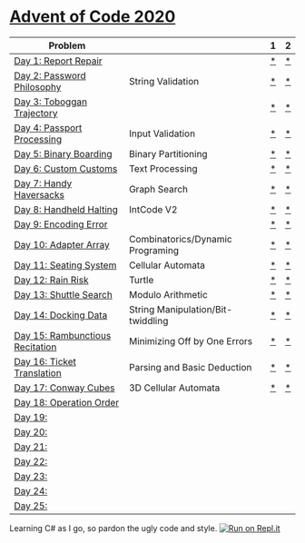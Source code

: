# [Advent of Code 2020](https://adventofcode.com/2020) 


| Problem |  | 1 | 2 |
| --- | --- | --- | ---|
| [Day 1: Report Repair](https://adventofcode.com/2020/day/1)  |  | [*](https://raw.githubusercontent.com/dnabre/advent_2020/master/aoc_01.cs)   | [*](https://raw.githubusercontent.com/dnabre/advent_2020/master/aoc_01.cs) |
| [Day 2: Password Philosophy](https://adventofcode.com/2020/day/2)  | String Validation | [*](https://raw.githubusercontent.com/dnabre/advent_2020/master/aoc_02.cs)   | [*](https://raw.githubusercontent.com/dnabre/advent_2020/master/aoc_02.cs) |
| [Day 3: Toboggan Trajectory](https://adventofcode.com/2020/day/3)  |   |[*](https://raw.githubusercontent.com/dnabre/advent_2020/master/aoc_03.cs)   | [*](https://raw.githubusercontent.com/dnabre/advent_2020/master/aoc_03.cs) |
| [Day 4: Passport Processing](https://adventofcode.com/2020/day/4)  | Input Validation  |[*](https://raw.githubusercontent.com/dnabre/advent_2020/master/aoc_04.cs)   | [*](https://raw.githubusercontent.com/dnabre/advent_2020/master/aoc_04.cs) |
| [Day 5: Binary Boarding](https://adventofcode.com/2020/day/5)  |  Binary Partitioning |[*](https://raw.githubusercontent.com/dnabre/advent_2020/master/aoc_05.cs)   | [*](https://raw.githubusercontent.com/dnabre/advent_2020/master/aoc_05.cs) |
| [Day 6: Custom Customs](https://adventofcode.com/2020/day/6)  | Text Processing  |[*](https://raw.githubusercontent.com/dnabre/advent_2020/master/aoc_06.cs)   | [*](https://raw.githubusercontent.com/dnabre/advent_2020/master/aoc_06.cs) |
| [Day 7: Handy Haversacks](https://adventofcode.com/2020/day/7)  | Graph Search  |[*](https://raw.githubusercontent.com/dnabre/advent_2020/master/aoc_07.cs)   | [*](https://raw.githubusercontent.com/dnabre/advent_2020/master/aoc_07.cs) |
| [Day 8: Handheld Halting](https://adventofcode.com/2020/day/8)  | IntCode V2  |[*](https://raw.githubusercontent.com/dnabre/advent_2020/master/aoc_08.cs)   | [*](https://raw.githubusercontent.com/dnabre/advent_2020/master/aoc_08.cs) |
| [Day 9: Encoding Error](https://adventofcode.com/2020/day/9)  |   |[*](https://raw.githubusercontent.com/dnabre/advent_2020/master/aoc_09.cs)   | [*](https://raw.githubusercontent.com/dnabre/advent_2020/master/aoc_09.cs) |
| [Day 10: Adapter Array](https://adventofcode.com/2020/day/10)  |Combinatorics/Dynamic Programing   |[* ](https://raw.githubusercontent.com/dnabre/advent_2020/master/aoc_10.cs)   | [*](https://raw.githubusercontent.com/dnabre/advent_2020/master/aoc_10.cs) |
| [Day 11: Seating System](https://adventofcode.com/2020/day/11)  |Cellular Automata  |[*](https://raw.githubusercontent.com/dnabre/advent_2020/master/aoc_11.cs)   | [*](https://raw.githubusercontent.com/dnabre/advent_2020/master/aoc_11.cs) |
| [Day 12: Rain Risk](https://adventofcode.com/2020/day/12)  | Turtle  |[*](https://raw.githubusercontent.com/dnabre/advent_2020/master/aoc_12.cs)   | [*](https://raw.githubusercontent.com/dnabre/advent_2020/master/aoc_12.cs) |
| [Day 13: Shuttle Search](https://adventofcode.com/2020/day/13)  |  Modulo Arithmetic |[* ](https://raw.githubusercontent.com/dnabre/advent_2020/master/aoc_13.cs)   | [*](https://raw.githubusercontent.com/dnabre/advent_2020/master/aoc_13.cs) |
| [Day 14: Docking Data](https://adventofcode.com/2020/day/14)  | String Manipulation/Bit-twiddling  |[*](https://raw.githubusercontent.com/dnabre/advent_2020/master/aoc_14.cs)   | [*](https://raw.githubusercontent.com/dnabre/advent_2020/master/aoc_14.cs) |
| [Day 15: Rambunctious Recitation](https://adventofcode.com/2020/day/15)  | Minimizing Off by One Errors  |[*](https://raw.githubusercontent.com/dnabre/advent_2020/master/aoc_15.cs)   | [*](https://raw.githubusercontent.com/dnabre/advent_2020/master/aoc_15.cs) |
| [Day 16: Ticket Translation](https://adventofcode.com/2020/day/16)  | Parsing and Basic Deduction  |[*](https://raw.githubusercontent.com/dnabre/advent_2020/master/aoc_16.cs)   | [*](https://raw.githubusercontent.com/dnabre/advent_2020/master/aoc_16.cs) |
| [Day 17: Conway Cubes](https://adventofcode.com/2020/day/17)  |3D Cellular Automata     |[*](https://raw.githubusercontent.com/dnabre/advent_2020/master/aoc_17.cs)   | [*](https://raw.githubusercontent.com/dnabre/advent_2020/master/aoc_17.cs) |
| [Day 18: Operation Order](https://adventofcode.com/2020/day/18)  |   |[ ](https://raw.githubusercontent.com/dnabre/advent_2020/master/aoc_18.cs)   | [ ](https://raw.githubusercontent.com/dnabre/advent_2020/master/aoc_18.cs) |
| [Day 19:](https://adventofcode.com/2020/day/19)  |   |[ ](https://raw.githubusercontent.com/dnabre/advent_2020/master/aoc_19.cs)   | [ ](https://raw.githubusercontent.com/dnabre/advent_2020/master/aoc_19.cs) |
| [Day 20:](https://adventofcode.com/2020/day/20)  |   |[ ](https://raw.githubusercontent.com/dnabre/advent_2020/master/aoc_20.cs)   | [ ](https://raw.githubusercontent.com/dnabre/advent_2020/master/aoc_20.cs) |
| [Day 21:](https://adventofcode.com/2020/day/21)  |   |[ ](https://raw.githubusercontent.com/dnabre/advent_2020/master/aoc_21.cs)   | [ ](https://raw.githubusercontent.com/dnabre/advent_2020/master/aoc_21.cs) |
| [Day 22:](https://adventofcode.com/2020/day/22)  |   |[ ](https://raw.githubusercontent.com/dnabre/advent_2020/master/aoc_22.cs)   | [ ](https://raw.githubusercontent.com/dnabre/advent_2020/master/aoc_22.cs) |
| [Day 23:](https://adventofcode.com/2020/day/23)  |   |[ ](https://raw.githubusercontent.com/dnabre/advent_2020/master/aoc_23.cs)   | [ ](https://raw.githubusercontent.com/dnabre/advent_2020/master/aoc_23.cs) |
| [Day 24:](https://adventofcode.com/2020/day/24)  |   |[ ](https://raw.githubusercontent.com/dnabre/advent_2020/master/aoc_24.cs)   | [ ](https://raw.githubusercontent.com/dnabre/advent_2020/master/aoc_24.cs) |
| [Day 25:](https://adventofcode.com/2020/day/25)  |   |[ ](https://raw.githubusercontent.com/dnabre/advent_2020/master/aoc_25.cs)   | [ ](https://raw.githubusercontent.com/dnabre/advent_2020/master/aoc_25.cs) |



Learning C# as I go, so pardon the ugly code and style. [![Run on Repl.it](https://repl.it/badge/github/dnabre/advent_2020)](https://repl.it/github/dnabre/advent_2020)
